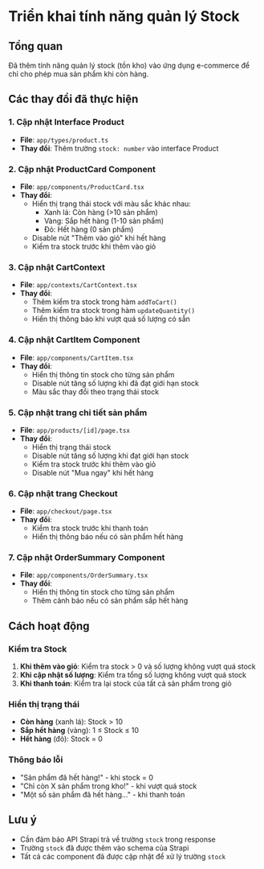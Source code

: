# Triển khai tính năng quản lý Stock

## Tổng quan
Đã thêm tính năng quản lý stock (tồn kho) vào ứng dụng e-commerce để chỉ cho phép mua sản phẩm khi còn hàng.

## Các thay đổi đã thực hiện

### 1. Cập nhật Interface Product
- **File**: `app/types/product.ts`
- **Thay đổi**: Thêm trường `stock: number` vào interface Product

### 2. Cập nhật ProductCard Component
- **File**: `app/components/ProductCard.tsx`
- **Thay đổi**:
  - Hiển thị trạng thái stock với màu sắc khác nhau:
    - Xanh lá: Còn hàng (>10 sản phẩm)
    - Vàng: Sắp hết hàng (1-10 sản phẩm)
    - Đỏ: Hết hàng (0 sản phẩm)
  - Disable nút "Thêm vào giỏ" khi hết hàng
  - Kiểm tra stock trước khi thêm vào giỏ

### 3. Cập nhật CartContext
- **File**: `app/contexts/CartContext.tsx`
- **Thay đổi**:
  - Thêm kiểm tra stock trong hàm `addToCart()`
  - Thêm kiểm tra stock trong hàm `updateQuantity()`
  - Hiển thị thông báo khi vượt quá số lượng có sẵn

### 4. Cập nhật CartItem Component
- **File**: `app/components/CartItem.tsx`
- **Thay đổi**:
  - Hiển thị thông tin stock cho từng sản phẩm
  - Disable nút tăng số lượng khi đã đạt giới hạn stock
  - Màu sắc thay đổi theo trạng thái stock

### 5. Cập nhật trang chi tiết sản phẩm
- **File**: `app/products/[id]/page.tsx`
- **Thay đổi**:
  - Hiển thị trạng thái stock
  - Disable nút tăng số lượng khi đạt giới hạn stock
  - Kiểm tra stock trước khi thêm vào giỏ
  - Disable nút "Mua ngay" khi hết hàng

### 6. Cập nhật trang Checkout
- **File**: `app/checkout/page.tsx`
- **Thay đổi**:
  - Kiểm tra stock trước khi thanh toán
  - Hiển thị thông báo nếu có sản phẩm hết hàng

### 7. Cập nhật OrderSummary Component
- **File**: `app/components/OrderSummary.tsx`
- **Thay đổi**:
  - Hiển thị thông tin stock cho từng sản phẩm
  - Thêm cảnh báo nếu có sản phẩm sắp hết hàng

## Cách hoạt động

### Kiểm tra Stock
1. **Khi thêm vào giỏ**: Kiểm tra stock > 0 và số lượng không vượt quá stock
2. **Khi cập nhật số lượng**: Kiểm tra tổng số lượng không vượt quá stock
3. **Khi thanh toán**: Kiểm tra lại stock của tất cả sản phẩm trong giỏ

### Hiển thị trạng thái
- **Còn hàng** (xanh lá): Stock > 10
- **Sắp hết hàng** (vàng): 1 ≤ Stock ≤ 10
- **Hết hàng** (đỏ): Stock = 0

### Thông báo lỗi
- "Sản phẩm đã hết hàng!" - khi stock = 0
- "Chỉ còn X sản phẩm trong kho!" - khi vượt quá stock
- "Một số sản phẩm đã hết hàng..." - khi thanh toán

## Lưu ý
- Cần đảm bảo API Strapi trả về trường `stock` trong response
- Trường `stock` đã được thêm vào schema của Strapi
- Tất cả các component đã được cập nhật để xử lý trường `stock`

